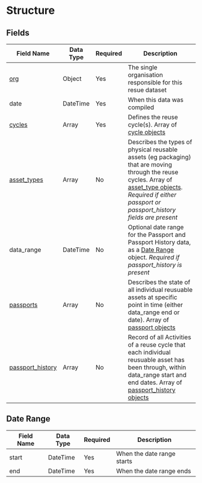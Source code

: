 # Structure


## Fields

Field Name | Data Type | Required | Description
---------- | --------- | -------- | -----------
[org](./1:%20org)|Object|Yes|The single organisation responsible for this resue dataset
date|DateTime|Yes|When this data was compiled
[cycles](./2:%20cycle)|Array|Yes|Defines the reuse cycle(s). Array of [cycle objects](./2:%20cycle)
[asset_types](./3:%20asset_type)|Array|No|Describes the types of physical reusable assets (eg packaging) that are moving through the reuse cycles. Array of [asset_type objects](./3:%20asset_type). *Required if either passport or passport_history fields are present*
data_range|DateTime|No|Optional date range for the Passport and Passport History data, as a [Date Range](./#Date%20Range) object. *Required if passport_history is present*
[passports](./4:%20passport)|Array|No|Describes the state of all individual reusuable assets at specific point in time (either data_range end or date). Array of [passport objects](./4:%20passport)
[passport_history](./5:%20passport_history)|Array|No|Record of all Activities of a reuse cycle that each individual reusuable asset has been through, within data_range start and end dates. Array of [passport_history objects](./5:%20passport_history)


## Date Range

Field Name | Data Type | Required | Description
---------- | --------- | -------- | -----------
start|DateTime|Yes|When the date range starts
end|DateTime|Yes|When the date range ends